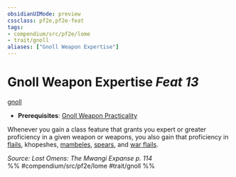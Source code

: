 ```yaml
---
obsidianUIMode: preview
cssclass: pf2e,pf2e-feat
tags:
- compendium/src/pf2e/lome
- trait/gnoll
aliases: ["Gnoll Weapon Expertise"]
---
```

# Gnoll Weapon Expertise  *Feat 13*  
[gnoll](../../Rules/traits/gnoll-b1.md)  

- **Prerequisites**: [Gnoll Weapon Practicality](gnoll-weapon-practicality-lome.md)

Whenever you gain a class feature that grants you expert or greater proficiency in a given weapon or weapons, you also gain that proficiency in [flails](../equipment/items/flail.md), khopeshes, [mambeles](../equipment/items/mambele-logm.md), [spears](../equipment/items/spear.md), and [war flails](../equipment/items/war-flail.md).

*Source: Lost Omens: The Mwangi Expanse p. 114*  
%% #compendium/src/pf2e/lome #trait/gnoll %%